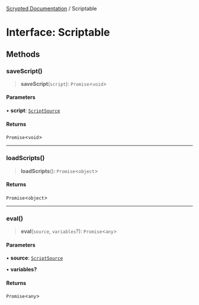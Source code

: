 [Scrypted Documentation](../globals.md) / Scriptable

# Interface: Scriptable

## Methods

### saveScript()

> **saveScript**(`script`): `Promise`\<`void`\>

#### Parameters

• **script**: [`ScriptSource`](ScriptSource.md)

#### Returns

`Promise`\<`void`\>

***

### loadScripts()

> **loadScripts**(): `Promise`\<`object`\>

#### Returns

`Promise`\<`object`\>

***

### eval()

> **eval**(`source`, `variables`?): `Promise`\<`any`\>

#### Parameters

• **source**: [`ScriptSource`](ScriptSource.md)

• **variables?**

#### Returns

`Promise`\<`any`\>
